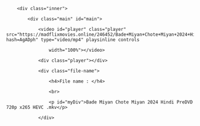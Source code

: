 <div class="outer">

        <div class="inner">

            <div class="main" id="main">

                <video id="player" class="player" src="https://madflixmovies.online/246452/Bade+Miyan+Chote+Miyan+2024+Hindi+PreDVD+720p+x265+HEVC+.mkv?hash=AgADph" type="video/mp4" playsinline controls

                    width="100%"></video>

                <div class="player"></div>

                <div class="file-name">

                    <h4>File name : </h4>

                    <br>

                    <p id="myDiv">Bade Miyan Chote Miyan 2024 Hindi PreDVD 720p x265 HEVC .mkv</p>

                </div>
